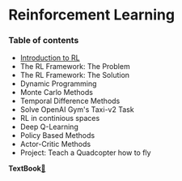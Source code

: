 # Reinforcement Learning

<h3>Table of contents</h3>

* [Introduction to RL](https://github.com/vpinnaka/Machine-Learning-Nanodegree/blob/master/IntrotoRLFramework.md)
* The RL Framework: The Problem
* The RL Framework: The Solution
* Dynamic Programming
* Monte Carlo Methods
* Temporal Difference Methods
* Solve OpenAI Gym's Taxi-v2 Task
* RL in continious spaces
* Deep Q-Learning
* Policy Based Methods
* Actor-Critic Methods
* Project: Teach a Quadcopter how to fly

**TextBook**[:book:](http://go.udacity.com/rl-textbook)


